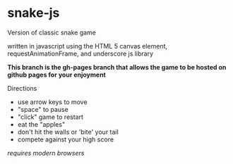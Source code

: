 snake-js
========

Version of classic snake game

written in javascript using the HTML 5 canvas element, requestAnimationFrame, and underscore js library

**This branch is the gh-pages branch that allows the game to be hosted on github pages for your enjoyment**

Directions

* use arrow keys to move
* "space" to pause
* "click" game to restart
* eat the "apples"
* don't hit the walls or 'bite' your tail
* compete against your high score


*requires modern browsers*

